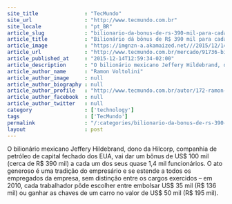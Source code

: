 ```yaml
---
site_title               : "TecMundo"
site_url                 : "http://www.tecmundo.com.br"
site_locale              : "pt_BR"
article_slug             : "bilionario-da-bonus-de-rs-390-mil-para-cada-um-de-seus-1-4-mil-funcionarios"
article_title            : "Bilionário dá bônus de R$ 390 mil para cada um de seus 1,4 mil funcionários"
article_image            : "https://imgnzn-a.akamaized.net///2015/12/14/14115844954158-t1200x480.jpg"
article_url              : "http://www.tecmundo.com.br/mercado/91736-bilionario-bonus-r-390-mil-cada-1-400-funcionarios.htm"
article_published_at     : "2015-12-14T12:59:34-02:00"
article_description      : "O bilionário mexicano Jeffery Hildebrand, dono da Hilcorp, companhia de petróleo de capital fechado dos EUA, vai dar um bônus de US$ 100 mil (cerca de R$ 390 mil) a cada um dos seus quase 1,4 mil funcionários. O ato generoso é uma tradição do empresário e se estende a todos os empregados da empresa, sem distinção entre os cargos exercidos – em 2010, cada trabalhador pôde escolher entre embolsar US$ 35 mil (R$ 136 mil) ou ganhar as chaves de um carro no valor de US$ 50 mil (R$ 195 mil)."
article_author_name      : "Ramon Voltolini"
article_author_image     : null
article_author_biography : null
article_author_profile   : "http://www.tecmundo.com.br/autor/172-ramon-voltolini/"
article_author_facebook  : null
article_author_twitter   : null
category                 : ['technology']
tags                     : ['TecMundo']
permalink                : "/:categories/bilionario-da-bonus-de-rs-390-mil-para-cada-um-de-seus-1-4-mil-funcionarios/"
layout                   : post
---
```


O bilionário mexicano Jeffery Hildebrand, dono da Hilcorp, companhia de petróleo de capital fechado dos EUA, vai dar um bônus de US$ 100 mil (cerca de R$ 390 mil) a cada um dos seus quase 1,4 mil funcionários. O ato generoso é uma tradição do empresário e se estende a todos os empregados da empresa, sem distinção entre os cargos exercidos – em 2010, cada trabalhador pôde escolher entre embolsar US$ 35 mil (R$ 136 mil) ou ganhar as chaves de um carro no valor de US$ 50 mil (R$ 195 mil).
